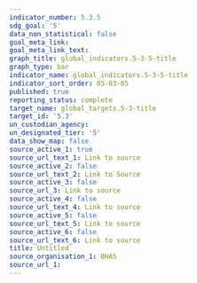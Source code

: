 ```yaml
---
indicator_number: 5.3.5
sdg_goal: '5'
data_non_statistical: false
goal_meta_link: 
goal_meta_link_text: 
graph_title: global_indicators.5-3-5-title
graph_type: bar
indicator_name: global_indicators.5-3-5-title
indicator_sort_order: 05-03-05
published: true
reporting_status: complete
target_name: global_targets.5-3-title
target_id: '5.3'
un_custodian_agency:
un_designated_tier: '5'
data_show_map: false
source_active_1: true
source_url_text_1: Link to source
source_active_2: false
source_url_text_2: Link to Source
source_active_3: false
source_url_3: Link to source
source_active_4: false
source_url_text_4: Link to source
source_active_5: false
source_url_text_5: Link to source
source_active_6: false
source_url_text_6: Link to source
title: Untitled
source_organisation_1: BHAS 
source_url_1: 
---
```

